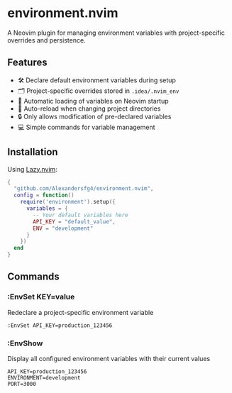 # environment.nvim 

A Neovim plugin for managing environment variables with project-specific overrides and persistence.

## Features

- 🛠️ Declare default environment variables during setup
- 🗂️ Project-specific overrides stored in `.idea/.nvim_env`
- 🔄 Automatic loading of variables on Neovim startup
- 📂 Auto-reload when changing project directories
- 🔒 Only allows modification of pre-declared variables
- 💻 Simple commands for variable management

## Installation

Using [Lazy.nvim](https://github.com/folke/lazy.nvim):
```lua
{
  "github.com/Alexandersfg4/environment.nvim",
  config = function()
    require('environment').setup({
      variables = {
        -- Your default variables here
        API_KEY = "default_value",
        ENV = "development"
      }
    })
  end
}
```
## Commands
### :EnvSet KEY=value
Redeclare a project-specific environment variable
```
:EnvSet API_KEY=production_123456
```
### :EnvShow
Display all configured environment variables with their current values
```
API_KEY=production_123456
ENVIRONMENT=development
PORT=3000
```
